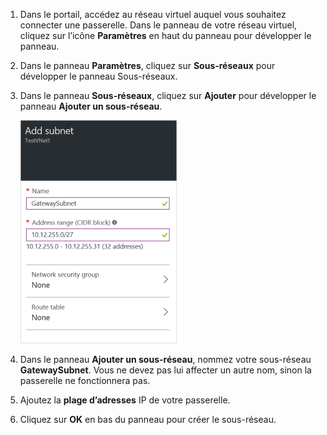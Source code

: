 1. Dans le portail, accédez au réseau virtuel auquel vous souhaitez connecter une passerelle. Dans le panneau de votre réseau virtuel, cliquez sur l’icône **Paramètres** en haut du panneau pour développer le panneau. 

2. Dans le panneau **Paramètres**, cliquez sur **Sous-réseaux** pour développer le panneau Sous-réseaux.

3. Dans le panneau **Sous-réseaux**, cliquez sur **Ajouter** pour développer le panneau **Ajouter un sous-réseau**.

	![Ajouter le sous-réseau de passerelle](./media/vpn-gateway-add-gwsubnet-rm-portal-include/addgwsubnet250.png)

4. Dans le panneau **Ajouter un sous-réseau**, nommez votre sous-réseau **GatewaySubnet**. Vous ne devez pas lui affecter un autre nom, sinon la passerelle ne fonctionnera pas.

5. Ajoutez la **plage d’adresses** IP de votre passerelle.

6. Cliquez sur **OK** en bas du panneau pour créer le sous-réseau.



